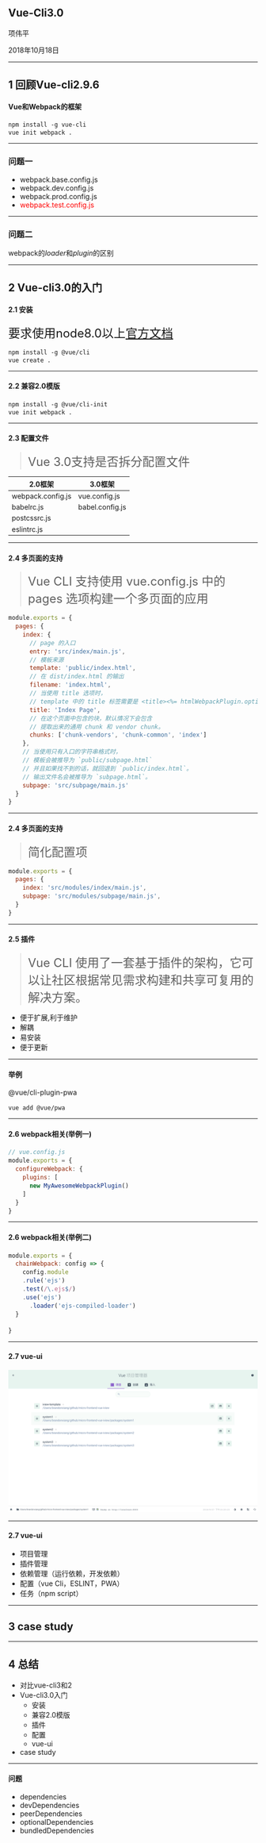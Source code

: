 ## Vue-Cli3.0

项伟平

2018年10月18日

----

## 1 回顾Vue-cli2.9.6

#### Vue和Webpack的框架

```shell
npm install -g vue-cli
vue init webpack .
```

----

### 问题一

- webpack.base.config.js
- webpack.dev.config.js
- webpack.prod.config.js
- <font color=#FF0000>webpack.test.config.js</font>

----

### 问题二

webpack的*loader*和*plugin*的区别

----

## 2 Vue-cli3.0的入门 

#### 2.1 安装


<font size=5>要求使用node8.0以上[官方文档](https://cli.vuejs.org/zh/)</font>

```shell
npm install -g @vue/cli
vue create .
```
----

#### 2.2 兼容2.0模版

```shell
npm install -g @vue/cli-init
vue init webpack .
```

----

#### 2.3 配置文件

> <font size=5>Vue 3.0支持是否拆分配置文件</font>

2.0框架 | 3.0框架
---- | ----
webpack.config.js | vue.config.js
babelrc.js | babel.config.js
postcssrc.js |
eslintrc.js | 

----

#### 2.4 多页面的支持

><font size=5>Vue CLI 支持使用 vue.config.js 中的 pages 选项构建一个多页面的应用</font>

```javascript
module.exports = {
  pages: {
    index: {
      // page 的入口
      entry: 'src/index/main.js',
      // 模板来源
      template: 'public/index.html',
      // 在 dist/index.html 的输出
      filename: 'index.html',
      // 当使用 title 选项时，
      // template 中的 title 标签需要是 <title><%= htmlWebpackPlugin.options.title %></title>
      title: 'Index Page',
      // 在这个页面中包含的块，默认情况下会包含
      // 提取出来的通用 chunk 和 vendor chunk。
      chunks: ['chunk-vendors', 'chunk-common', 'index']
    },
    // 当使用只有入口的字符串格式时，
    // 模板会被推导为 `public/subpage.html`
    // 并且如果找不到的话，就回退到 `public/index.html`。
    // 输出文件名会被推导为 `subpage.html`。
    subpage: 'src/subpage/main.js'
  }
}
```

----


#### 2.4 多页面的支持

><font size=5>简化配置项</font>

```javascript
module.exports = {
  pages: {
    index: 'src/modules/index/main.js',
    subpage: 'src/modules/subpage/main.js',
  }
}
```

----


#### 2.5 插件

><font size=5>Vue CLI 使用了一套基于插件的架构，它可以让社区根据常见需求构建和共享可复用的解决方案。</font>


- 便于扩展,利于维护
- 解耦
- 易安装
- 便于更新

----

#### 举例

@vue/cli-plugin-pwa

```shell
vue add @vue/pwa
```

----

#### 2.6 webpack相关(举例一)

```javascript
// vue.config.js
module.exports = {
  configureWebpack: {
    plugins: [
      new MyAwesomeWebpackPlugin()
    ]
  }
}
```

----

#### 2.6 webpack相关(举例二)

```javascript
module.exports = {
  chainWebpack: config => {
    config.module
    .rule('ejs')
    .test(/\.ejs$/)
    .use('ejs')
      .loader('ejs-compiled-loader')
  }

}
```
----

#### 2.7 vue-ui

![vue-ui](./img/vue-ui.png)

----

#### 2.7 vue-ui

- 项目管理
- 插件管理
- 依赖管理（运行依赖，开发依赖）
- 配置（vue Cli，ESLINT，PWA）
- 任务（npm script）

----

## 3 case study

----

## 4 总结

- 对比vue-cli3和2
- Vue-cli3.0入门
  - 安装
  - 兼容2.0模版
  - 插件
  - 配置
  - vue-ui
- case study

----


#### 问题

- dependencies
- devDependencies
- peerDependencies
- optionalDependencies
- bundledDependencies


